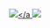 <a href="https://mail.google.com/mail/u/example@gmail.com/#inbox/153d2095719946b"><img src="https://img.shields.io/badge/Gmail-D14836?style=for-the-badge&logo=gmail&logoColor=white"></a
<a href="https://mail.google.com/mail/u/example@gmail.com/#inbox/153d2095719946b"><img src="https://img.shields.io/badge/Discord-7289DA?style=for-the-badge&logo=discord&logoColor=white"></a>

